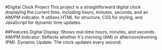 #Digital Clock Project
This project is a straightforward digital clock displaying the current time, including hours, minutes, seconds, and an AM/PM indicator. It utilizes HTML for structure, CSS for styling, and JavaScript for dynamic time updates.

##Features
Digital Display: Shows real-time hours, minutes, and seconds.
AM/PM Indicator: Reflects whether it's morning (AM) or afternoon/evening (PM).
Dynamic Update: The clock updates every second.
